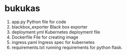 # bukukas
1. app.py Python file for code
2. blackbox_exporter Black box exporter
3. deployment.yml Kubernetes deployment file
4. Dockerfile File for creating image
5. ingress.yaml Ingress spec for kubernetes
6. requirements.txt running requirements for python flask.